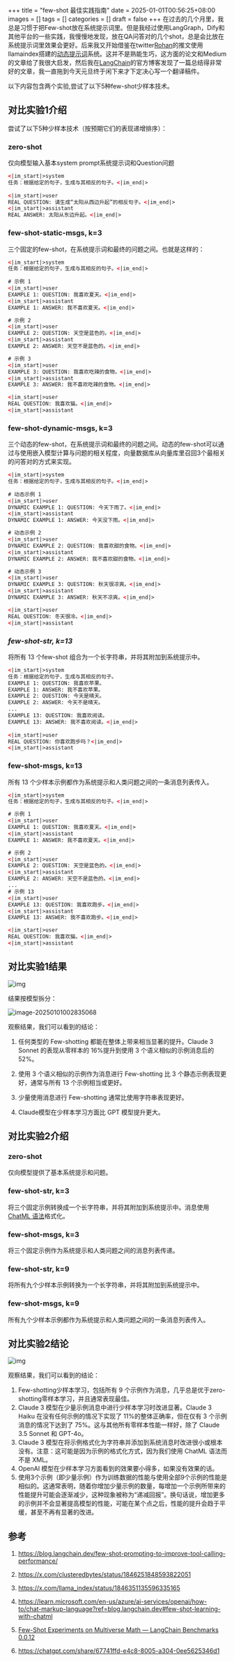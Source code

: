 +++
title = "few-shot 最佳实践指南"
date = 2025-01-01T00:56:25+08:00
images = []
tags = []
categories = []
draft = false
+++
在过去的几个月里，我总是习惯于把Few-shot放在系统提示词里。但是我经过使用LangGraph，Dify和其他平台的一些实践，我慢慢地发现，放在QA问答对的几个shot，总是会比放在系统提示词里效果会更好。后来我又开始借鉴在twitter[Rohan](https://x.com/clusteredbytes/status/1846251848593822051)的推文使用llamaindex搭建的[动态提示词](https://x.com/llama_index/status/1846351135596335165)系统。这并不是熟能生巧，这方面的论文和Medium的文章给了我很大启发，然后我在[LangChain](https://blog.langchain.dev/few-shot-prompting-to-improve-tool-calling-performance/)的官方博客发现了一篇总结得非常好的文章，我一直拖到今天元旦终于闲下来才下定决心写一个翻译稿件。
<!--more-->
以下内容包含两个实验,尝试了以下5种few-shot少样本技术。
## 对比实验1介绍

尝试了以下5种少样本技术（按预期它们的表现递增排序）：

### zero-shot

仅向模型输入基本system prompt系统提示词和Question问题

```xml
<|im_start|>system
任务：根据给定的句子，生成与其相反的句子。<|im_end|>
  
<|im_start|>user
REAL QUESTION: 请生成“太阳从西边升起”的相反句子。<|im_end|>
<|im_start|>assistant
REAL ANSWER: 太阳从东边升起。<|im_end|>

```



### few-shot-static-msgs, k=3

三个固定的few-shot，在系统提示词和最终的问题之间。也就是这样的：

```xml
<|im_start|>system
任务：根据给定的句子，生成与其相反的句子。<|im_end|>
  
# 示例 1
<|im_start|>user
EXAMPLE 1: QUESTION: 我喜欢夏天。<|im_end|>
<|im_start|>assistant
EXAMPLE 1: ANSWER: 我不喜欢夏天。<|im_end|>

# 示例 2
<|im_start|>user
EXAMPLE 2: QUESTION: 天空是蓝色的。<|im_end|>
<|im_start|>assistant
EXAMPLE 2: ANSWER: 天空不是蓝色的。<|im_end|>

# 示例 3
<|im_start|>user
EXAMPLE 3: QUESTION: 我喜欢吃辣的食物。<|im_end|>
<|im_start|>assistant
EXAMPLE 3: ANSWER: 我不喜欢吃辣的食物。<|im_end|>

<|im_start|>user
REAL QUESTION: 我喜欢猫。<|im_end|>
<|im_start|>assistant

```



### few-shot-dynamic-msgs, k=3 

三个动态的few-shot，在系统提示词和最终的问题之间。动态的few-shot可以通过与使用嵌入模型计算与问题的相关程度，向量数据库从向量库里召回3个最相关的问答对的方式来实现。

```xml
<|im_start|>system
任务：根据给定的句子，生成与其相反的句子。<|im_end|>
  
# 动态示例 1
<|im_start|>user
DYNAMIC EXAMPLE 1: QUESTION: 今天下雨了。<|im_end|>
<|im_start|>assistant
DYNAMIC EXAMPLE 1: ANSWER: 今天没下雨。<|im_end|>

# 动态示例 2
<|im_start|>user
DYNAMIC EXAMPLE 2: QUESTION: 我喜欢甜的食物。<|im_end|>
<|im_start|>assistant
DYNAMIC EXAMPLE 2: ANSWER: 我不喜欢甜的食物。<|im_end|>

# 动态示例 3
<|im_start|>user
DYNAMIC EXAMPLE 3: QUESTION: 秋天很凉爽。<|im_end|>
<|im_start|>assistant
DYNAMIC EXAMPLE 3: ANSWER: 秋天不凉爽。<|im_end|>

<|im_start|>user
REAL QUESTION: 冬天很冷。<|im_end|>
<|im_start|>assistant

```

### *few-shot-str, k=13* 

将所有 13 个few-shot 组合为一个长字符串，并将其附加到系统提示中。

```xml
<|im_start|>system
任务：根据给定的句子，生成与其相反的句子。
EXAMPLE 1: QUESTION: 我喜欢苹果。
EXAMPLE 1: ANSWER: 我不喜欢苹果。
EXAMPLE 2: QUESTION: 今天是晴天。
EXAMPLE 2: ANSWER: 今天不是晴天。
...
EXAMPLE 13: QUESTION: 我喜欢阅读。
EXAMPLE 13: ANSWER: 我不喜欢阅读。<|im_end|>
  
<|im_start|>user
REAL QUESTION: 你喜欢跑步吗？<|im_end|>
<|im_start|>assistant

```

### few-shot-msgs, k=13 

所有 13 个少样本示例都作为系统提示和人类问题之间的一条消息列表传入。

```xml
<|im_start|>system
任务：根据给定的句子，生成与其相反的句子。<|im_end|>

# 示例 1
<|im_start|>user
EXAMPLE 1: QUESTION: 我喜欢夏天。<|im_end|>
<|im_start|>assistant
EXAMPLE 1: ANSWER: 我不喜欢夏天。<|im_end|>

# 示例 2
<|im_start|>user
EXAMPLE 2: QUESTION: 天空是蓝色的。<|im_end|>
<|im_start|>assistant
EXAMPLE 2: ANSWER: 天空不是蓝色的。<|im_end|>
...
# 示例 13
<|im_start|>user
EXAMPLE 13: QUESTION: 我喜欢跑步。<|im_end|>
<|im_start|>assistant
EXAMPLE 13: ANSWER: 我不喜欢跑步。<|im_end|>

<|im_start|>user
REAL QUESTION: 我喜欢猫。<|im_end|>
<|im_start|>assistant

```

## 对比实验1结果

![img](https://blog.langchain.dev/content/images/2024/07/Screenshot-2024-07-24-at-9.06.56-AM.png)

结果按模型拆分：

![image-20250101002835068](https://blog.langchain.dev/content/images/2024/07/Untitled--13-.png)

观察结果，我们可以看到的结论：

1. 任何类型的 Few-shotting 都能在整体上带来相当显著的提升。Claude 3 Sonnet 的表现从零样本的 16%提升到使用 3 个语义相似的示例消息后的 52%。

2. 使用 3 个语义相似的示例作为消息进行 Few-shotting 比 3 个静态示例表现更好，通常与所有 13 个示例相当或更好。

3. 少量使用消息进行 Few-shotting 通常比使用字符串表现更好。

4. Claude模型在少样本学习方面比 GPT 模型提升更大。

## 对比实验2介绍

### zero-shot

仅向模型提供了基本系统提示和问题。

### few-shot-str, k=3

将三个固定示例转换成一个长字符串，并将其附加到系统提示中。消息使用 [ChatML 语法](https://learn.microsoft.com/en-us/azure/ai-services/openai/how-to/chat-markup-language?ref=blog.langchain.dev#few-shot-learning-with-chatml)格式化。

### few-shot-msgs, k=3

将三个固定示例作为系统提示和人类问题之间的消息列表传递。

### few-shot-str, k=9

将所有九个少样本示例转换为一个长字符串，并将其附加到系统提示中。

### few-shot-msgs, k=9

所有九个少样本示例都作为系统提示和人类问题之间的一条消息列表传入。

## 对比实验2结论

![img](https://blog.langchain.dev/content/images/2024/07/Untitled--14-.png)



观察结果，我们可以看到的结论：

1. Few-shotting少样本学习，包括所有 9 个示例作为消息，几乎总是优于zero-shotting零样本学习，并且通常表现最佳。
2. Claude 3 模型在少量示例消息中进行少样本学习时改进显著。Claude 3 Haiku 在没有任何示例的情况下实现了 11%的整体正确率，但在仅有 3 个示例消息的情况下达到了 75%。这与其他所有零样本性能一样好，除了 Claude 3.5 Sonnet 和 GPT-4o。
3. Claude 3 模型在将示例格式化为字符串并添加到系统消息时改进很小或根本没有。注意：这可能是因为示例的格式化方式，因为我们使用 ChatML 语法而不是 XML。
4. OpenAI 模型在少样本学习方面看到的效果要小得多，如果没有效果的话。
5. 使用3个示例（即少量示例）作为训练数据的性能与使用全部9个示例的性能是相似的。这通常表明，随着你增加少量示例的数量，每增加一个示例所带来的性能提升可能会逐渐减少，这种现象被称为“递减回报”。换句话说，增加更多的示例并不会显著提高模型的性能，可能在某个点之后，性能的提升会趋于平缓，甚至不再有显著的改进。

## 参考

1. https://blog.langchain.dev/few-shot-prompting-to-improve-tool-calling-performance/

2. https://x.com/clusteredbytes/status/1846251848593822051

3. https://x.com/llama_index/status/1846351135596335165

4. https://learn.microsoft.com/en-us/azure/ai-services/openai/how-to/chat-markup-language?ref=blog.langchain.dev#few-shot-learning-with-chatml
5. [Few-Shot Experiments on Multiverse Math — LangChain Benchmarks 0.0.12](https://langchain-ai.github.io/langchain-benchmarks/notebooks/tool_usage/multiverse_math_benchmark.html?ref=blog.langchain.dev)
6. https://chatgpt.com/share/67741ffd-e4c8-8005-a304-0ee5625346d1